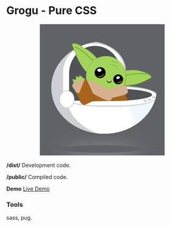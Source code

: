 # Grogu - Pure CSS

<p align="center" class="bg">
  <a href="https://github.com/madelynarana/pure_css/tree/master/grogu"><img src="./src/img/grogu.png" /></a>
</p>

<b>/dist/</b> Development code.

<b>/public/</b> Compiled code.

<b>Demo</b> <a href="https://madelynarana.github.io/pure_css/grogu/public/" target="_blank">Live Demo</a>

### Tools

sass, pug.



